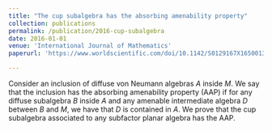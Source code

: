 ```yaml
---
title: "The cup subalgebra has the absorbing amenability property"
collection: publications
permalink: /publication/2016-cup-subalgebra
date: 2016-01-01
venue: 'International Journal of Mathematics'
paperurl: 'https://www.worldscientific.com/doi/10.1142/S0129167X16500130'

---
```


Consider an inclusion of diffuse von Neumann algebras *A* inside *M*. We say that the inclusion has the absorbing amenability property (AAP) if for any diffuse subalgebra *B* inside *A* and any amenable intermediate algebra *D* between *B* and *M*, we have that *D* is contained in *A*. We prove that the cup subalgebra associated to any subfactor planar algebra has the AAP.

